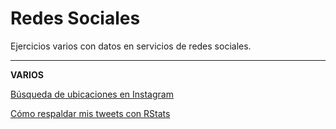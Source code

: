 # Redes Sociales
Ejercicios varios con datos en servicios de redes sociales. 

---
**VARIOS**

[Búsqueda de ubicaciones en Instagram](01/instagram-locations.py)

[Cómo respaldar mis tweets con RStats](02/backup_tweets.R)